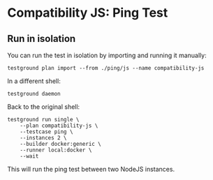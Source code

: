 # Compatibility JS: Ping Test

## Run in isolation

You can run the test in isolation by importing and running it manually:

```
testground plan import --from ./ping/js --name compatibility-js
```

In a different shell:

```
testground daemon
```

Back to the original shell:

```
testground run single \
    --plan compatibility-js \
    --testcase ping \
    --instances 2 \
    --builder docker:generic \
    --runner local:docker \
    --wait
```

This will run the ping test between two NodeJS instances.
